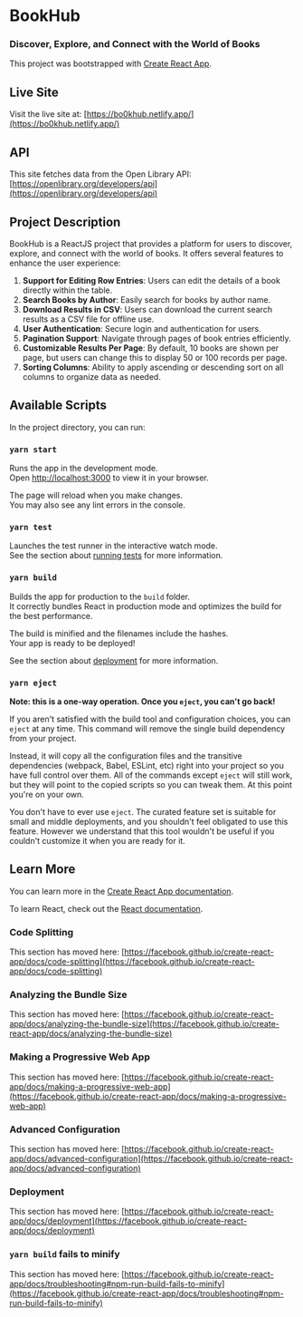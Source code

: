 # BookHub
### Discover, Explore, and Connect with the World of Books

This project was bootstrapped with [Create React App](https://github.com/facebook/create-react-app).

## Live Site
Visit the live site at: [https://bo0khub.netlify.app/](https://bo0khub.netlify.app/)

## API
This site fetches data from the Open Library API: [https://openlibrary.org/developers/api](https://openlibrary.org/developers/api)

## Project Description
BookHub is a ReactJS project that provides a platform for users to discover, explore, and connect with the world of books. It offers several features to enhance the user experience:

1. **Support for Editing Row Entries**: Users can edit the details of a book directly within the table.
2. **Search Books by Author**: Easily search for books by author name.
3. **Download Results in CSV**: Users can download the current search results as a CSV file for offline use.
4. **User Authentication**: Secure login and authentication for users.
5. **Pagination Support**: Navigate through pages of book entries efficiently.
6. **Customizable Results Per Page**: By default, 10 books are shown per page, but users can change this to display 50 or 100 records per page.
7. **Sorting Columns**: Ability to apply ascending or descending sort on all columns to organize data as needed.

## Available Scripts

In the project directory, you can run:

### `yarn start`
Runs the app in the development mode.\
Open [http://localhost:3000](http://localhost:3000) to view it in your browser.

The page will reload when you make changes.\
You may also see any lint errors in the console.

### `yarn test`
Launches the test runner in the interactive watch mode.\
See the section about [running tests](https://facebook.github.io/create-react-app/docs/running-tests) for more information.

### `yarn build`
Builds the app for production to the `build` folder.\
It correctly bundles React in production mode and optimizes the build for the best performance.

The build is minified and the filenames include the hashes.\
Your app is ready to be deployed!

See the section about [deployment](https://facebook.github.io/create-react-app/docs/deployment) for more information.

### `yarn eject`
**Note: this is a one-way operation. Once you `eject`, you can't go back!**

If you aren't satisfied with the build tool and configuration choices, you can `eject` at any time. This command will remove the single build dependency from your project.

Instead, it will copy all the configuration files and the transitive dependencies (webpack, Babel, ESLint, etc) right into your project so you have full control over them. All of the commands except `eject` will still work, but they will point to the copied scripts so you can tweak them. At this point you're on your own.

You don't have to ever use `eject`. The curated feature set is suitable for small and middle deployments, and you shouldn't feel obligated to use this feature. However we understand that this tool wouldn't be useful if you couldn't customize it when you are ready for it.

## Learn More

You can learn more in the [Create React App documentation](https://facebook.github.io/create-react-app/docs/getting-started).

To learn React, check out the [React documentation](https://reactjs.org/).

### Code Splitting
This section has moved here: [https://facebook.github.io/create-react-app/docs/code-splitting](https://facebook.github.io/create-react-app/docs/code-splitting)

### Analyzing the Bundle Size
This section has moved here: [https://facebook.github.io/create-react-app/docs/analyzing-the-bundle-size](https://facebook.github.io/create-react-app/docs/analyzing-the-bundle-size)

### Making a Progressive Web App
This section has moved here: [https://facebook.github.io/create-react-app/docs/making-a-progressive-web-app](https://facebook.github.io/create-react-app/docs/making-a-progressive-web-app)

### Advanced Configuration
This section has moved here: [https://facebook.github.io/create-react-app/docs/advanced-configuration](https://facebook.github.io/create-react-app/docs/advanced-configuration)

### Deployment
This section has moved here: [https://facebook.github.io/create-react-app/docs/deployment](https://facebook.github.io/create-react-app/docs/deployment)

### `yarn build` fails to minify
This section has moved here: [https://facebook.github.io/create-react-app/docs/troubleshooting#npm-run-build-fails-to-minify](https://facebook.github.io/create-react-app/docs/troubleshooting#npm-run-build-fails-to-minify)
